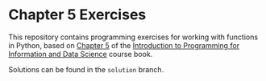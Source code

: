 # Chapter 5 Exercises

This repository contains programming exercises for working with functions in Python, 
based on [Chapter 5](https://infx511.github.io/functions.html) 
of the [Introduction to Programming for Information and Data Science](https://infx511.github.io/) course book. 

Solutions can be found in the `solution` branch.